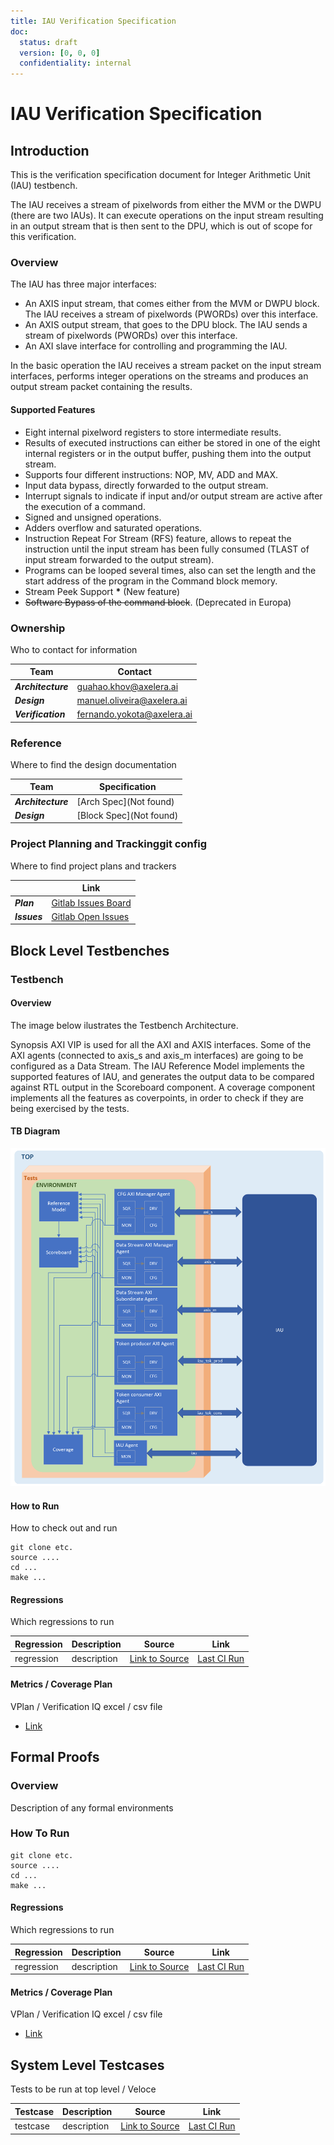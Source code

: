 ```yaml
---
title: IAU Verification Specification
doc:
  status: draft
  version: [0, 0, 0]
  confidentiality: internal
---
```


# IAU Verification Specification 

## Introduction
This is the verification specification document for Integer Arithmetic Unit (IAU)  testbench.

The IAU receives a stream of pixelwords from either the MVM or the DWPU (there are two IAUs). It can execute operations on the input stream resulting in an output stream that is then sent to the DPU, which is out of scope for this verification.

### Overview
The IAU has three major interfaces:

- An AXIS input stream, that comes either from the MVM or DWPU block. The IAU receives a stream of pixelwords (PWORDs) over this interface.
- An AXIS output stream, that goes to the DPU block. The IAU sends a stream of pixelwords (PWORDs) over this interface.
- An AXI slave interface for controlling and programming the IAU.

In the basic operation the IAU receives a stream packet on the input stream interfaces, performs integer operations on the streams and produces an output stream packet containing the results.

#### Supported Features
- Eight internal pixelword registers to store intermediate results.  
- Results of executed instructions can either be stored in one of the eight internal registers or in the output buffer, pushing them into the output stream. 
- Supports four different instructions: NOP, MV, ADD and MAX.  
- Input data bypass, directly forwarded to the output stream. 
- Interrupt signals to indicate if input and/or output stream are active after the execution of a command. 
- Signed and unsigned operations. 
- Adders overflow and saturated operations. 
- Instruction Repeat For Stream (RFS) feature, allows to repeat the instruction until the input stream has been fully consumed (TLAST of input stream forwarded to the output stream).  
- Programs can be looped several times, also can set the length and the start address of the program in the Command block memory. 
- Stream Peek Support **&ast;** (New feature)
- ~~Software Bypass of the command block~~. (Deprecated in Europa)



### Ownership
Who to contact for information

|  Team              | Contact         |
| ------------------ | --------------- |
| ***Architecture*** | guahao.khov@axelera.ai |
| ***Design***       | manuel.oliveira@axelera.ai |
| ***Verification*** | fernando.yokota@axelera.ai |

### Reference
Where to find the design documentation

| Team               | Specification |
| ------------------ | ------------- |
| ***Architecture*** |[Arch Spec](Not found)|
| ***Design***       |[Block Spec](Not found)|

### Project Planning and Trackinggit config 
Where to find project plans and trackers

|   | Link |
| - | ---- |
| ***Plan*** |[Gitlab Issues Board]()|
| ***Issues*** |[Gitlab Open Issues]()|

## Block Level Testbenches

### Testbench
#### Overview
The image below ilustrates the Testbench Architecture.

Synopsis AXI VIP is used for all the AXI and AXIS interfaces. Some of the AXI agents (connected to axis_s and axis_m interfaces) are going to be configured as a Data Stream. The IAU Reference Model implements the supported features of IAU, and generates the output data to be compared against RTL output in the Scoreboard component.  A coverage component implements all the features as coverpoints, in order to check if they are being exercised by the tests.   

#### TB Diagram
![iau_tb](iau.png)

#### How to Run
How to check out and run

```
git clone etc.
source ....
cd ...
make ...
```
#### Regressions
Which regressions to run

| Regression | Description | Source | Link |
| ---------- | ----------- | ------ | ---- |
| regression | description | [Link to Source]() | [Last CI Run]()|

#### Metrics / Coverage Plan
VPlan / Verification IQ excel / csv file

- [Link]()

## Formal Proofs
### Overview
Description of any formal environments

### How To Run

```
git clone etc.
source ....
cd ...
make ...
```

#### Regressions
Which regressions to run

| Regression | Description | Source | Link |
| ---------- | ----------- | ------ | ---- |
| regression | description | [Link to Source]() | [Last CI Run]()|

#### Metrics / Coverage Plan
VPlan / Verification IQ excel / csv file

- [Link]()

## System Level Testcases
Tests to be run at top level / Veloce

| Testcase   | Description | Source | Link |
| --------   | ----------- | ------ | ---- |
| testcase   | description | [Link to Source]()| [Last CI Run]()|
